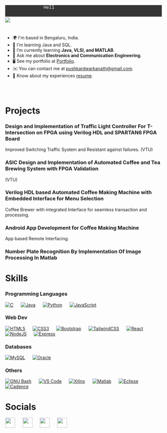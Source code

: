 <!-- Banner image -->
<img align="center" src="https://github.com/pushkar666/GRAPHICAL/raw/main/Animation.gif" />

<!-- Dynamic counter -->
<img align="center" src="https://camo.githubusercontent.com/868927f8a3fefea48b859b31537b9350201b550ca6193b3f1a854efeccbca62b/68747470733a2f2f6b6f6d617265762e636f6d2f67687076632f3f757365726e616d653d707573686b6172363636266c6162656c3d50616765253230766965777326636f6c6f723d313361346261267374796c653d666f722d7468652d62616467652661626272657669617465643d74727565" />

<h1></h1>

* 🌍  I'm based in Bengaluru, India.
* 🧠  I'm learning Java and SQL.
* 🌱 I’m currently learning **Java, VLSI, and MATLAB**.
* 💬 Ask me about **Electronics and Communication Engineering**.
* 🖥️  See my portfolio at [Portfolio](http://bxbxbxb).
* ✉️  You can contact me at [pushkardwarkanath@gmail.com](mailto:pushkardwarkanath@gmail.com).
* 📄 Know about my experiences [resume](https://drive.google.com/file/d/1OtaUxR5bqeBl1xGkoFoJSlYxv9l-CVw9/view?usp=drive_link).

<br/>
<img src="/assets/loader2.gif" width=1024px height=5px />

<h1></h1>

# Projects
### Design and Implementation of Traffic Light Controller For T-Intersection on FPGA using Verilog HDL and SPARTAN6 FPGA Board
Improved Switching Traffic System and Resistant against failures. (VTU)

### ASIC Design and Implementation of Automated Coffee and Tea Brewing System with FPGA Validation
(VTU)

### Verilog HDL based Automated Coffee Making Machine with Embedded Interface for Menu Selection
Coffee Brewer with integrated Interface for seamless transaction and processing.

### Android App Development for Coffee Making Machine
App based Remote Interfacing.

### Number Plate Recognition By Implementation Of Image Processing In Matlab

# Skills
### Programming Languages
<p align="left">
  <a href="https://docs.microsoft.com/en-us/cpp/?view=msvc-170" target="_blank" rel="noreferrer"><img src="https://raw.githubusercontent.com/danielcranney/readme-generator/main/public/icons/skills/c-colored.svg" width="36" height="36" alt="C" /></a>&nbsp;&nbsp;&nbsp;&nbsp;&nbsp;&nbsp;<a href="https://www.oracle.com/java/" target="_blank" rel="noreferrer"><img src="https://raw.githubusercontent.com/danielcranney/readme-generator/main/public/icons/skills/java-colored.svg" width="36" height="36" alt="Java" /></a>&nbsp;&nbsp;&nbsp;&nbsp;&nbsp;&nbsp;<a href="https://www.python.org/" target="_blank" rel="noreferrer"><img src="https://raw.githubusercontent.com/danielcranney/readme-generator/main/public/icons/skills/python-colored.svg" width="36" height="36" alt="Python" /></a>&nbsp;&nbsp;&nbsp;&nbsp;&nbsp;&nbsp;<a href="https://developer.mozilla.org/en-US/docs/Web/JavaScript" target="_blank" rel="noreferrer"><img src="https://raw.githubusercontent.com/danielcranney/readme-generator/main/public/icons/skills/javascript-colored.svg" width="36" height="36" alt="JavaScript" /></a>
</p>

### Web Dev
<p align="left">
<a href="https://developer.mozilla.org/en-US/docs/Glossary/HTML5" target="_blank" rel="noreferrer"><img src="https://raw.githubusercontent.com/danielcranney/readme-generator/main/public/icons/skills/html5-colored.svg" width="36" height="36" alt="HTML5" /></a>&nbsp;&nbsp;&nbsp;&nbsp;&nbsp;&nbsp;<a href="https://www.w3.org/TR/CSS/#css" target="_blank" rel="noreferrer"><img src="https://raw.githubusercontent.com/danielcranney/readme-generator/main/public/icons/skills/css3-colored.svg" width="36" height="36" alt="CSS3" /></a>&nbsp;&nbsp;&nbsp;&nbsp;&nbsp;&nbsp;<a href="https://getbootstrap.com/" target="_blank" rel="noreferrer"><img src="https://raw.githubusercontent.com/danielcranney/readme-generator/main/public/icons/skills/bootstrap-colored.svg" width="36" height="36" alt="Bootstrap" /></a>&nbsp;&nbsp;&nbsp;&nbsp;&nbsp;&nbsp;<a href="https://tailwindcss.com/" target="_blank" rel="noreferrer"><img src="https://raw.githubusercontent.com/danielcranney/readme-generator/main/public/icons/skills/tailwindcss-colored.svg" width="36" height="36" alt="TailwindCSS" /></a>&nbsp;&nbsp;&nbsp;&nbsp;&nbsp;&nbsp;<a href="https://reactjs.org/" target="_blank" rel="noreferrer"><img src="https://raw.githubusercontent.com/danielcranney/readme-generator/main/public/icons/skills/react-colored.svg" width="36" height="36" alt="React" /></a>&nbsp;&nbsp;&nbsp;&nbsp;&nbsp;&nbsp;<a href="https://nodejs.org/en/" target="_blank" rel="noreferrer"><img src="https://raw.githubusercontent.com/danielcranney/readme-generator/main/public/icons/skills/nodejs-colored.svg" width="36" height="36" alt="NodeJS" /></a>&nbsp;&nbsp;&nbsp;&nbsp;&nbsp;&nbsp;<a href="https://expressjs.com/" target="_blank" rel="noreferrer"><img src="https://raw.githubusercontent.com/danielcranney/readme-generator/main/public/icons/skills/express-colored.svg" width="36" height="36" alt="Express" /></a>
</p>

### Databases
<p align="left">
<a href="https://www.mysql.com/" target="_blank" rel="noreferrer"><img src="https://raw.githubusercontent.com/danielcranney/readme-generator/main/public/icons/skills/mysql-colored.svg" width="36" height="36" alt="MySQL" /></a>&nbsp;&nbsp;&nbsp;&nbsp;&nbsp;&nbsp;<a href="https://www.oracle.com/uk/index.html" target="_blank" rel="noreferrer"><img src="https://raw.githubusercontent.com/danielcranney/readme-generator/main/public/icons/skills/oracle-colored.svg" width="36" height="36" alt="Oracle" /></a>
</p>

### Others
<p align="left">
<a href="https://www.gnu.org/software/bash/" target="_blank" rel="noreferrer"><img src="https://raw.githubusercontent.com/danielcranney/readme-generator/main/public/icons/skills/gnubash.svg" width="36" height="36" alt="GNU Bash" /></a>&nbsp;&nbsp;&nbsp;&nbsp;&nbsp;&nbsp;<a href="https://code.visualstudio.com/" target="_blank" rel="noreferrer"><img src="https://raw.githubusercontent.com/danielcranney/readme-generator/main/public/icons/skills/visualstudiocode.svg" width="36" height="36" alt="VS Code" /></a>&nbsp;&nbsp;&nbsp;&nbsp;&nbsp;&nbsp;<a href="https://www.xilinx.com/" target="_blank" rel="noreferrer"><img src="https://raw.githubusercontent.com/danielcranney/readme-generator/main/public/icons/skills/xilinx.svg" width="36" height="36" alt="Xilinx" /></a>&nbsp;&nbsp;&nbsp;&nbsp;&nbsp;&nbsp;<a href="https://www.mathworks.com/products/matlab.html" target="_blank" rel="noreferrer"><img src="https://raw.githubusercontent.com/danielcranney/readme-generator/main/public/icons/skills/matlab.svg" width="36" height="36" alt="Matlab" /></a>&nbsp;&nbsp;&nbsp;&nbsp;&nbsp;&nbsp;<a href="https://www.eclipse.org/ide/" target="_blank" rel="noreferrer"><img src="https://raw.githubusercontent.com/danielcranney/readme-generator/main/public/icons/skills/eclipse.svg" width="36" height="36" alt="Eclipse" /></a>&nbsp;&nbsp;&nbsp;&nbsp;&nbsp;&nbsp;<a href="https://www.cadence.com/" target="_blank" rel="noreferrer"><img src="https://raw.githubusercontent.com/danielcranney/readme-generator/main/public/icons/skills/cadence.svg" width="36" height="36" alt="Cadence" /></a>
</p>

# Socials
<p align="left">
<a href="https://www.linkedin.com/in/pushkar-dwarkanath-07a909142/" target="_blank" rel="noreferrer"><img src="https://raw.githubusercontent.com/danielcranney/readme-generator/main/public/icons/socials/linkedin.svg" width="32" height="32" /></a>&nbsp;&nbsp;&nbsp;&nbsp;&nbsp;&nbsp;<a href="https://www.github.com/pushkar666" target="_blank" rel="noreferrer"><img src="https://raw.githubusercontent.com/danielcranney/readme-generator/main/public/icons/socials/github-dark.svg" width="32" height="32" /></a>&nbsp;&nbsp;&nbsp;&nbsp;&nbsp;&nbsp;<a href="https://www.hackerrank.com/profile/pushkar666" target="_blank" rel="noreferrer"><img src="https://www.svgrepo.com/show/306171/hackerrank-dark.svg" width="32" height="32" /></a>&nbsp;&nbsp;&nbsp;&nbsp;&nbsp;&nbsp;<a href="https://www.instagram.com/puxkar_d/" target="_blank" rel="noreferrer"><img src="https://raw.githubusercontent.com/danielcranney/readme-generator/main/public/icons/socials/instagram.svg" width="32" height="32" /></a>
</p>
